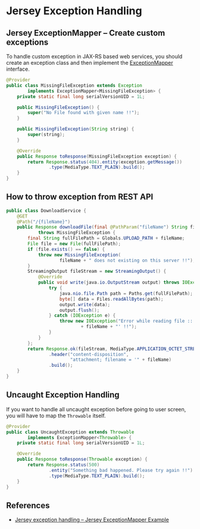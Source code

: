 # Jersey Exception Handling

## Jersey ExceptionMapper – Create custom exceptions
To handle custom exception in JAX-RS based web services, you should create an exception class and then implement the [ExceptionMapper](https://docs.oracle.com/javaee/7/api/javax/ws/rs/ext/ExceptionMapper.html) interface.
```java
@Provider
public class MissingFileException extends Exception
        implements ExceptionMapper<MissingFileException> {
    private static final long serialVersionUID = 1L;

    public MissingFileException() {
        super("No File found with given name !!");
    }

    public MissingFileException(String string) {
        super(string);
    }

    @Override
    public Response toResponse(MissingFileException exception) {
        return Response.status(404).entity(exception.getMessage())
                .type(MediaType.TEXT_PLAIN).build();
    }
}
```

## How to throw exception from REST API
```java
public class DownloadService {
    @GET
    @Path("/{fileName}")
    public Response downloadFile(final @PathParam("fileName") String fileName)
            throws MissingFileException {
        final String fullFilePath = Globals.UPLOAD_PATH + fileName;
        File file = new File(fullFilePath);
        if (file.exists() == false) {
            throw new MissingFileException(
                    fileName + " does not existing on this server !!");
        }
        StreamingOutput fileStream = new StreamingOutput() {
            @Override
            public void write(java.io.OutputStream output) throws IOException {
                try {
                    java.nio.file.Path path = Paths.get(fullFilePath);
                    byte[] data = Files.readAllBytes(path);
                    output.write(data);
                    output.flush();
                } catch (IOException e) {
                    throw new IOException("Error while reading file :: '"
                            + fileName + "' !!");
                }
            }
        };
        return Response.ok(fileStream, MediaType.APPLICATION_OCTET_STREAM)
                .header("content-disposition",
                        "attachment; filename = '" + fileName)
                .build();
    }
}
```

## Uncaught Exception Handling
If you want to handle all uncaught exception before going to user screen, you will have to map the `Throwable` itself.
```java
@Provider
public class UncaughtException extends Throwable
        implements ExceptionMapper<Throwable> {
    private static final long serialVersionUID = 1L;

    @Override
    public Response toResponse(Throwable exception) {
        return Response.status(500)
                .entity("Something bad happened. Please try again !!")
                .type(MediaType.TEXT_PLAIN).build();
    }
}
```

## References
- [Jersey exception handling – Jersey ExceptionMapper Example](https://howtodoinjava.com/jersey/jaxrs-jersey-exceptionmapper/)